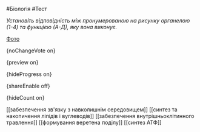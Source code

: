 #Біологія #Тест

*Установіть відповідність між пронумерованою на рисунку органелою (1-4) та функцією (А-Д), яку вона виконує.*

[Фото](https://zno.osvita.ua//doc/images/znotest/72/7240/42_2.jpg)

{noChangeVote on}

{preview on}

{hideProgress on}

{shareEnable off}

{hideCount on}

[[забезпечення зв'язку з навколишнім середовищем]]
[[синтез та накопичення ліпідів і вуглеводів]]
[[забезпечення внутрішньоклітинного травлення]]
[[формування веретена поділу]]
[[синтез АТФ]]
